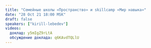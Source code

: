 ```yaml
---
title: "Семейные школы «Пространство» и skillcamp «Мир навыка»"
date: "28 Oct 21 18:00 MSK"
draft: false
speakers: ["kirill-lebedev"]
videos:
  доклад: y5mIgZ9rLtA
  обсуждение доклада: q6KAvdTQLlU
---
```

